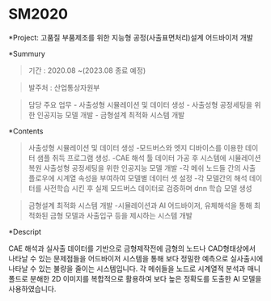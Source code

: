 # SM2020
*Project: 고품질 부품제조를 위한 지능형 공정(사출표면처리)설계 어드바이저 개발


*Summury

>기간 : 2020.08  ~(2023.08 종료 예정)

>발주처 : 산업통상자원부

>담당 주요 업무
	- 사출성형 시뮬레이션 및 데이터 생성
	- 사출성형 공정세팅을 위한 인공지능 모델 개발
	- 금형설계 최적화 시스템 개발




*Contents

>사출성형 시뮬레이션 및 데이터 생성
	-모드버스와 엣지 디바이스를 이용한 데이터 샘플 취득 프로그램 생성. 
	-CAE 해석 툴 데이터 가공 후 시스템에 시뮬레이션 복원 
>사출성형 공정세팅을 위한 인공지능 모델 개발
	-각 메쉬 노드들 간의 사출 플로우에 시계열 속성을 부여하여 모델별 데이터 셋 설정
	-각 모델간의 해석 데이터를 사전학습 시킨 후 실제 모드버스 데이터로 검증하며 dnn 학습 모델 생성

>금형설계 최적화 시스템 개발
	-시뮬레이션과 AI 어드바이저, 유체해석을 통해 최적화된 금형 모델과 사출입구 등을 제시하는 시스템 개발

*Descript

CAE 해석과 실사출 데이터를 기반으로 금형제작전에 금형의 노드나 CAD형태상에서 	나타날 수 있는 문제점들을 어드바이저 시스템을 통해 보다 정밀한 예측으로 실사출시에 나타날 수 있는 불량을 줄이는 시스템입니다. 
각 메쉬들을 노드로 시계열적 분석과 매니폴드로 분해한 2D 이미지를 복합적으로 활용하여 보다 높은 정확도를 도출한 AI 모델을 사용하였습니다.

